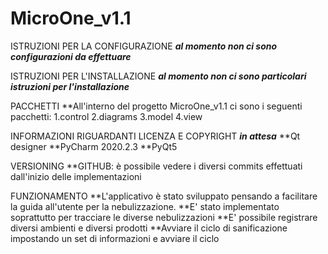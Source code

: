 # MicroOne_v1.1
ISTRUZIONI PER LA CONFIGURAZIONE
***al momento non ci sono configurazioni da effettuare***

ISTRUZIONI PER L'INSTALLAZIONE
***al momento non ci sono particolari istruzioni per l'installazione***

PACCHETTI
**All'interno del progetto MicroOne_v1.1 ci sono i seguenti pacchetti:
1.control
2.diagrams
3.model
4.view

INFORMAZIONI RIGUARDANTI LICENZA E COPYRIGHT
***in attesa***
**Qt designer
**PyCharm 2020.2.3
**PyQt5


VERSIONING
**GITHUB: è possibile vedere i diversi commits effettuati dall'inizio delle implementazioni

FUNZIONAMENTO
**L'applicativo è stato sviluppato pensando a facilitare la guida all'utente per la nebulizzazione.
**E' stato implementato soprattutto per tracciare le diverse nebulizzazioni
**E' possibile registrare diversi ambienti e diversi prodotti
**Avviare il ciclo di sanificazione impostando un set di informazioni e avviare il ciclo



